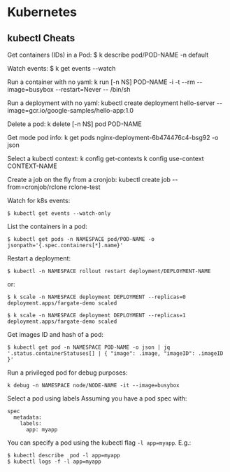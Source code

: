 # Kubernetes

## kubectl Cheats
Get containers (IDs) in a Pod:
    $ k describe pod/POD-NAME -n default

Watch events:
    $ k get events --watch

Run a container with no yaml:
    k run [-n NS] POD-NAME -i -t --rm --image=busybox --restart=Never -- /bin/sh

Run a deployment with no yaml:
    kubectl create deployment hello-server --image=gcr.io/google-samples/hello-app:1.0

Delete a pod:
    k delete [-n NS] pod POD-NAME

Get mode pod info:
    k get pods nginx-deployment-6b474476c4-bsg92 -o json

Select a kubectl context:
    k config get-contexts
    k config use-context CONTEXT-NAME

Create a job on the fly from a cronjob:
    kubectl create job --from=cronjob/rclone rclone-test

Watch for k8s events:
```
$ kubectl get events --watch-only
```

List the containers in a pod:
```
$ kubectl get pods -n NAMESPACE pod/POD-NAME -o jsonpath='{.spec.containers[*].name}'
```

Restart a deployment:
```
$ kubectl -n NAMESPACE rollout restart deployment/DEPLOYMENT-NAME
```
or:
```
$ k scale -n NAMESPACE deployment DEPLOYMENT --replicas=0
deployment.apps/fargate-demo scaled

$ k scale -n NAMESPACE deployment DEPLOYMENT --replicas=1
deployment.apps/fargate-demo scaled
```

Get images ID and hash of a pod:
```
$ kubectl get pod -n NAMESPACE POD-NAME -o json | jq '.status.containerStatuses[] | { "image": .image, "imageID": .imageID }'
```

Run a privileged pod for debug purposes:
```
k debug -n NAMESPACE node/NODE-NAME -it --image=busybox
```

Select a pod using labels
Assuming you have a pod spec with:
```
spec
  metadata:
    labels:
      app: myapp
```
You can specify a pod using the kubectl flag `-l app=myapp`.
E.g.:
```
$ kubectl describe  pod -l app=myapp
$ kubectl logs -f -l app=myapp
```
